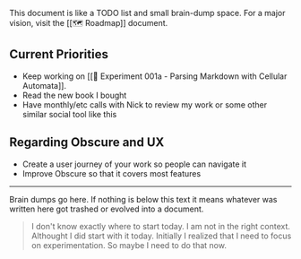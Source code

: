 This document is like a TODO list and small brain-dump space. For a major vision, visit the [[🗺 Roadmap]] document.

## Current Priorities

* Keep working on [[🔬 Experiment 001a - Parsing Markdown with Cellular Automata]].
* Read the new book I bought
* Have monthly/etc calls with Nick to review my work or some other similar social tool like this

## Regarding Obscure and UX

* Create a user journey of your work so people can navigate it
* Improve Obscure so that it covers most features

---

Brain dumps go here. If nothing is below this text it means whatever was written here got trashed or evolved into a document.

> I don't know exactly where to start today. I am not in the right context. Althought I did start with it today. Initially I realized that I need to focus on experimentation. So maybe I need to do that now.